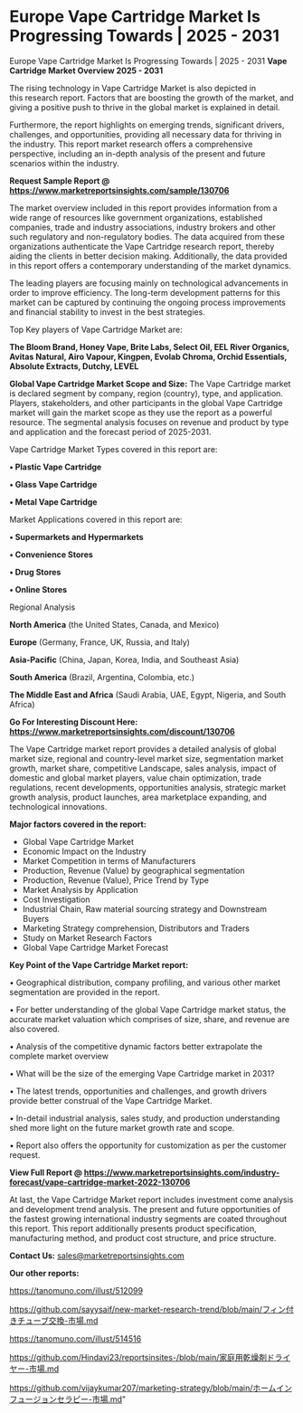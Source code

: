 # Europe Vape Cartridge Market Is Progressing Towards | 2025 - 2031
Europe Vape Cartridge Market Is Progressing Towards | 2025 - 2031
<Strong> Vape Cartridge Market Overview 2025 - 2031</strong>

The rising technology in Vape Cartridge Market is also depicted in this research report. Factors that are boosting the growth of the market, and giving a positive push to thrive in the global market is explained in detail.

Furthermore, the report highlights on emerging trends, significant drivers, challenges, and opportunities, providing all necessary data for thriving in the industry. This report market research offers a comprehensive perspective, including an in-depth analysis of the present and future scenarios within the industry.

<strong>Request Sample Report @ <a href=https://www.marketreportsinsights.com/sample/130706>https://www.marketreportsinsights.com/sample/130706</a></strong>

The market overview included in this report provides information from a wide range of resources like government organizations, established companies, trade and industry associations, industry brokers and other such regulatory and non-regulatory bodies. The data acquired from these organizations authenticate the Vape Cartridge research report, thereby aiding the clients in better decision making. Additionally, the data provided in this report offers a contemporary understanding of the market dynamics.

The leading players are focusing mainly on technological advancements in order to improve efficiency. The long-term development patterns for this market can be captured by continuing the ongoing process improvements and financial stability to invest in the best strategies.

Top Key players of Vape Cartridge Market are:

<strong>The Bloom Brand, Honey Vape, Brite Labs, Select Oil, EEL River Organics, Avitas Natural, Airo Vapour, Kingpen, Evolab Chroma, Orchid Essentials, Absolute Extracts, Dutchy, LEVEL</strong>

<strong><b>Global Vape Cartridge Market Scope and Size:</b></strong>
The Vape Cartridge market is declared segment by company, region (country), type, and application. Players, stakeholders, and other participants in the global Vape Cartridge market will gain the market scope as they use the report as a powerful resource. The segmental analysis focuses on revenue and product by type and application and the forecast period of 2025-2031.

Vape Cartridge Market Types covered in this report are:

<strong>• Plastic Vape Cartridge

• Glass Vape Cartridge

• Metal Vape Cartridge</strong>

Market Applications covered in this report are:

<strong>• Supermarkets and Hypermarkets

• Convenience Stores

• Drug Stores

• Online Stores</strong> 

Regional Analysis

<strong>North America</strong> (the United States, Canada, and Mexico)

<strong>Europe</strong> (Germany, France, UK, Russia, and Italy)

<strong>Asia-Pacific</strong> (China, Japan, Korea, India, and Southeast Asia)

<strong>South America</strong> (Brazil, Argentina, Colombia, etc.)

<strong>The Middle East and Africa</strong> (Saudi Arabia, UAE, Egypt, Nigeria, and South Africa)

<strong>Go For Interesting Discount Here: <a href=https://www.marketreportsinsights.com/discount/130706>https://www.marketreportsinsights.com/discount/130706</a></strong>

The Vape Cartridge market report provides a detailed analysis of global market size, regional and country-level market size, segmentation market growth, market share, competitive Landscape, sales analysis, impact of domestic and global market players, value chain optimization, trade regulations, recent developments, opportunities analysis, strategic market growth analysis, product launches, area marketplace expanding, and technological innovations.

<strong><b>Major factors covered in the report:</b></strong>
<ul>
  <li>Global Vape Cartridge Market </li>
  <li>Economic Impact on the Industry</li>
  <li>Market Competition in terms of Manufacturers</li>
  <li>Production, Revenue (Value) by geographical segmentation</li>
  <li>Production, Revenue (Value), Price Trend by Type</li>
  <li>Market Analysis by Application</li>
  <li>Cost Investigation</li>
  <li>Industrial Chain, Raw material sourcing strategy and Downstream Buyers</li>
  <li>Marketing Strategy comprehension, Distributors and Traders</li>
  <li>Study on Market Research Factors</li>
  <li>Global Vape Cartridge Market Forecast</li>
</ul>

<strong><b>Key Point of the Vape Cartridge Market report:</b></strong>

• Geographical distribution, company profiling, and various other market segmentation are provided in the report.

• For better understanding of the global Vape Cartridge market status, the accurate market valuation which comprises of size, share, and revenue are also covered.

• Analysis of the competitive dynamic factors better extrapolate the complete market overview

• What will be the size of the emerging Vape Cartridge market in 2031?

• The latest trends, opportunities and challenges, and growth drivers provide better construal of the Vape Cartridge Market.

• In-detail industrial analysis, sales study, and production understanding shed more light on the future market growth rate and scope.

• Report also offers the opportunity for customization as per the customer request.

<strong><b>View Full Report @ <a href=https://www.marketreportsinsights.com/industry-forecast/vape-cartridge-market-2022-130706>https://www.marketreportsinsights.com/industry-forecast/vape-cartridge-market-2022-130706</a></b></strong>


At last, the Vape Cartridge Market report includes investment come analysis and development trend analysis. The present and future opportunities of the fastest growing international industry segments are coated throughout this report. This report additionally presents product specification, manufacturing method, and product cost structure, and price structure.

<strong>Contact Us:</strong>
sales@marketreportsinsights.com

<strong>Our other reports:</strong>

<a href=https://tanomuno.com/illust/512099>https://tanomuno.com/illust/512099</a>

<a href=https://github.com/sayysaif/new-market-research-trend/blob/main/フィン付きチューブ交換-市場.md>https://github.com/sayysaif/new-market-research-trend/blob/main/フィン付きチューブ交換-市場.md</a>

<a href=https://tanomuno.com/illust/514516>https://tanomuno.com/illust/514516</a>

<a href=https://github.com/Hindavi23/reportsinsites-/blob/main/家庭用乾燥剤ドライヤー-市場.md>https://github.com/Hindavi23/reportsinsites-/blob/main/家庭用乾燥剤ドライヤー-市場.md</a>

<a href=https://github.com/vijaykumar207/marketing-strategy/blob/main/ホームインフュージョンセラピー-市場.md>https://github.com/vijaykumar207/marketing-strategy/blob/main/ホームインフュージョンセラピー-市場.md</a>"

